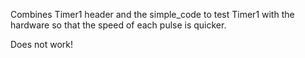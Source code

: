 Combines Timer1 header and the simple_code to test Timer1 with the hardware so that the speed of each pulse is quicker.

Does not work!
